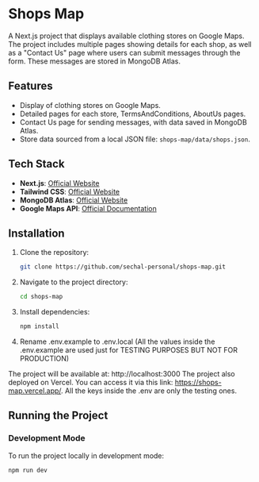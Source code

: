 # Shops Map

A Next.js project that displays available clothing stores on Google Maps. 
The project includes multiple pages showing details for each shop, as well as a "Contact Us" page where users can submit messages through the form. 
These messages are stored in MongoDB Atlas.

## Features

- Display of clothing stores on Google Maps.
- Detailed pages for each store, TermsAndConditions, AboutUs pages.
- Contact Us page for sending messages, with data saved in MongoDB Atlas.
- Store data sourced from a local JSON file: `shops-map/data/shops.json`.

## Tech Stack

- **Next.js**: [Official Website](https://nextjs.org/)
- **Tailwind CSS**: [Official Website](https://tailwindcss.com/)
- **MongoDB Atlas**: [Official Website](https://www.mongodb.com/cloud/atlas)
- **Google Maps API**: [Official Documentation](https://developers.google.com/maps/documentation)

## Installation

1. Clone the repository:
    ```bash
    git clone https://github.com/sechal-personal/shops-map.git
    ```

2. Navigate to the project directory:
    ```bash
    cd shops-map
    ```

3. Install dependencies:
    ```bash
    npm install
    ```
   
4. Rename .env.example to .env.local (All the values inside the .env.example are used just for TESTING PURPOSES BUT NOT FOR PRODUCTION)

The project will be available at: http://localhost:3000
The project also deployed on Vercel. You can access it via this link: https://shops-map.vercel.app/.
All the keys inside the .env are only the testing ones.

## Running the Project

### Development Mode

To run the project locally in development mode:

```bash
npm run dev